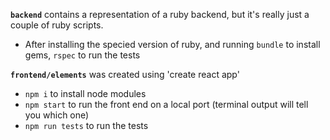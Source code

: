 **`backend`** contains a representation of a ruby backend, but it's really just a couple of ruby scripts.
- After installing the specied version of ruby, and running `bundle` to install gems, `rspec` to run the tests


**`frontend/elements`** was created using 'create react app'
- `npm i` to install node modules
- `npm start` to run the front end on a local port (terminal output will tell you which one)
- `npm run tests` to run the tests
